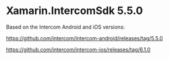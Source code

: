 # Xamarin.IntercomSdk 5.5.0

Based on the Intercom Android and iOS versions:

https://github.com/intercom/intercom-android/releases/tag/5.5.0

https://github.com/intercom/intercom-ios/releases/tag/6.1.0

